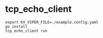 # tcp_echo_client

```
export KV_VIPER_FILE=./example.config.yaml
go install
tcp_echo_client run
```
